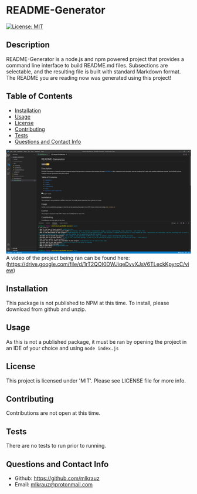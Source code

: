 # README-Generator

[![License: MIT](https://img.shields.io/badge/License-MIT-yellow.svg)](https://opensource.org/licenses/MIT)

## Description
README-Generator is a node.js and npm powered project that provides a command line interface to build README.md files. Subsections are selectable, and the resulting file is built with standard Markdown format. The README you are reading now was generated using this project!

## Table of Contents
* [Installation](#installation)
* [Usage](#usage)
* [License](#license)
* [Contributing](#contributing)
* [Tests](#tests)
* [Questions and Contact Info](#questions-and-contact-info)

![Project media](./assets/Preview.png)
A video of the project being ran can be found here: (https://drive.google.com/file/d/1rT2QOI0DWJiqeDvvXJsV6TLeckKpyrcC/view)

## Installation
This package is not published to NPM at this time. To install, please download from github and unzip.

## Usage
As this is not a published package, it must be ran by opening the project in an IDE of your choice and using ```node index.js```

## License
This project is licensed under 'MIT'. Please see LICENSE file for more info.

## Contributing
Contributions are not open at this time.

## Tests
There are no tests to run prior to running.

## Questions and Contact Info
* Github: https://github.com/mlkrauz
* Email: mlkrauz@protonmail.com